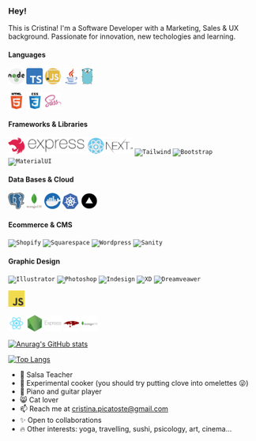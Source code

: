 ### Hey!

This is Cristina! I'm a Software Developer with a Marketing, Sales & UX background. Passionate for innovation, new techologies and learning.

#### Languages
<code><img alt="Node" height="33" src="https://github.com/cristinapicatoste/cristinapicatoste/blob/main/assets/logo_node.png"></code>
<code><img alt="TypeScript" height="33" src="https://github.com/cristinapicatoste/cristinapicatoste/blob/main/assets/logo_typescript.png"></code>
<code><img alt="Javascript" height="33" src="https://github.com/cristinapicatoste/cristinapicatoste/blob/main/assets/logo_javascript.png"></code>
<code><img alt="Java" height="33" src="https://github.com/cristinapicatoste/cristinapicatoste/blob/main/assets/logo_java.png"></code>
<code><img alt="Golang" height="33" src="https://github.com/cristinapicatoste/cristinapicatoste/blob/main/assets/logo_go.png"></code>

<code><img alt="Html" height="33" src="https://raw.githubusercontent.com/github/explore/80688e429a7d4ef2fca1e82350fe8e3517d3494d/topics/html/html.png"></code>
<code><img alt="Css" height="33" src="https://raw.githubusercontent.com/github/explore/80688e429a7d4ef2fca1e82350fe8e3517d3494d/topics/css/css.png"></code>
<code><img alt="Sass" height="33" src="https://raw.githubusercontent.com/github/explore/80688e429a7d4ef2fca1e82350fe8e3517d3494d/topics/sass/sass.png"></code>

#### Frameworks & Libraries
<code><img alt="NestJs" height="33" src="https://github.com/cristinapicatoste/cristinapicatoste/blob/main/assets/nestjs.png"></code>
<code><img alt="Express" height="33" src="https://github.com/cristinapicatoste/cristinapicatoste/blob/main/assets/logo_express.png"></code>
<code><img alt="React" height="33" src="https://github.com/cristinapicatoste/cristinapicatoste/blob/main/assets/logo_react.png"></code>
<code><img alt="NextJs" height="33" src="https://github.com/cristinapicatoste/cristinapicatoste/blob/main/assets/logo_nextjs.png"></code>
<code><img alt="Tailwind" height="33" src="https://github.com/cristinapicatoste/cristinapicatoste/blob/main/assets/"></code>
<code><img alt="Bootstrap" height="33" src="https://github.com/cristinapicatoste/cristinapicatoste/blob/main/assets/"></code>
<code><img alt="MaterialUI" height="33" src="https://github.com/cristinapicatoste/cristinapicatoste/blob/main/assets/"></code>

#### Data Bases & Cloud
<code><img alt="PostgreSQL" height="33" src="https://github.com/cristinapicatoste/cristinapicatoste/blob/main/assets/logo_postgres.png"></code>
<code><img alt="MongoDB" height="33" src="https://github.com/cristinapicatoste/cristinapicatoste/blob/main/assets/logo_mongodb.png"></code>
<code><img alt="Docker" height="33" src="https://github.com/cristinapicatoste/cristinapicatoste/blob/main/assets/logo_docker.png"></code>
<code><img alt="Kubernetes" height="33" src="https://github.com/cristinapicatoste/cristinapicatoste/blob/main/assets/logo_kubernetes.png"></code>
<code><img alt="Vercel" height="33" src="https://github.com/cristinapicatoste/cristinapicatoste/blob/main/assets/logo_vercel.png"></code>

#### Ecommerce & CMS
<code><img alt="Shopify" height="33" src="https://github.com/cristinapicatoste/cristinapicatoste/blob/main/assets/"></code>
<code><img alt="Squarespace" height="33" src="https://github.com/cristinapicatoste/cristinapicatoste/blob/main/assets/"></code>
<code><img alt="Wordpress" height="33" src="https://github.com/cristinapicatoste/cristinapicatoste/blob/main/assets/"></code>
<code><img alt="Sanity" height="33" src="https://github.com/cristinapicatoste/cristinapicatoste/blob/main/assets/"></code>

#### Graphic Design
<code><img alt="Illustrator" height="33" src="https://github.com/cristinapicatoste/cristinapicatoste/blob/main/assets/"></code>
<code><img alt="Photoshop" height="33" src="https://github.com/cristinapicatoste/cristinapicatoste/blob/main/assets/"></code>
<code><img alt="Indesign" height="33" src="https://github.com/cristinapicatoste/cristinapicatoste/blob/main/assets/"></code>
<code><img alt="XD" height="33" src="https://github.com/cristinapicatoste/cristinapicatoste/blob/main/assets/"></code>
<code><img alt="Dreamveawer" height="33" src="https://github.com/cristinapicatoste/cristinapicatoste/blob/main/assets/"></code>

<code><img alt="Javascript" height="33" src="https://raw.githubusercontent.com/github/explore/80688e429a7d4ef2fca1e82350fe8e3517d3494d/topics/javascript/javascript.png"></code>

<code><img alt="React" height="33" src="https://raw.githubusercontent.com/github/explore/80688e429a7d4ef2fca1e82350fe8e3517d3494d/topics/react/react.png"></code>
<code><img alt="Nodejs" height="33" src="https://raw.githubusercontent.com/github/explore/80688e429a7d4ef2fca1e82350fe8e3517d3494d/topics/nodejs/nodejs.png"></code>
<code><img alt="Express" height="33" src="https://raw.githubusercontent.com/github/explore/80688e429a7d4ef2fca1e82350fe8e3517d3494d/topics/express/express.png"></code>
<code><img alt="Mongoose" height="33" src="https://raw.githubusercontent.com/github/explore/80688e429a7d4ef2fca1e82350fe8e3517d3494d/topics/mongoose/mongoose.png"></code>
<code><img alt="Mongodb" height="33" src="https://raw.githubusercontent.com/github/explore/80688e429a7d4ef2fca1e82350fe8e3517d3494d/topics/mongodb/mongodb.png"></code>

[![Anurag's GitHub stats](https://github-readme-stats.vercel.app/api?username=cristinapicatoste&show_icons=true&theme=radical)](https://github.com/cristinapicatoste/github-readme-stats)

[![Top Langs](https://github-readme-stats.vercel.app/api/top-langs/?username=cristinapicatoste&layout=compact)](https://github.com/cristinapicatoste/github-readme-stats)

* 💃  Salsa Teacher
* 🍳  Experimental cooker (you should try putting clove into omelettes 😜)
* 🎼  Piano and guitar player
* 😸  Cat lover
* 📫  Reach me at cristina.picatoste@gmail.com
* ✨  Open to collaborations 
* 🔥  Other interests: yoga, travelling, sushi, psicology, art, cinema...
